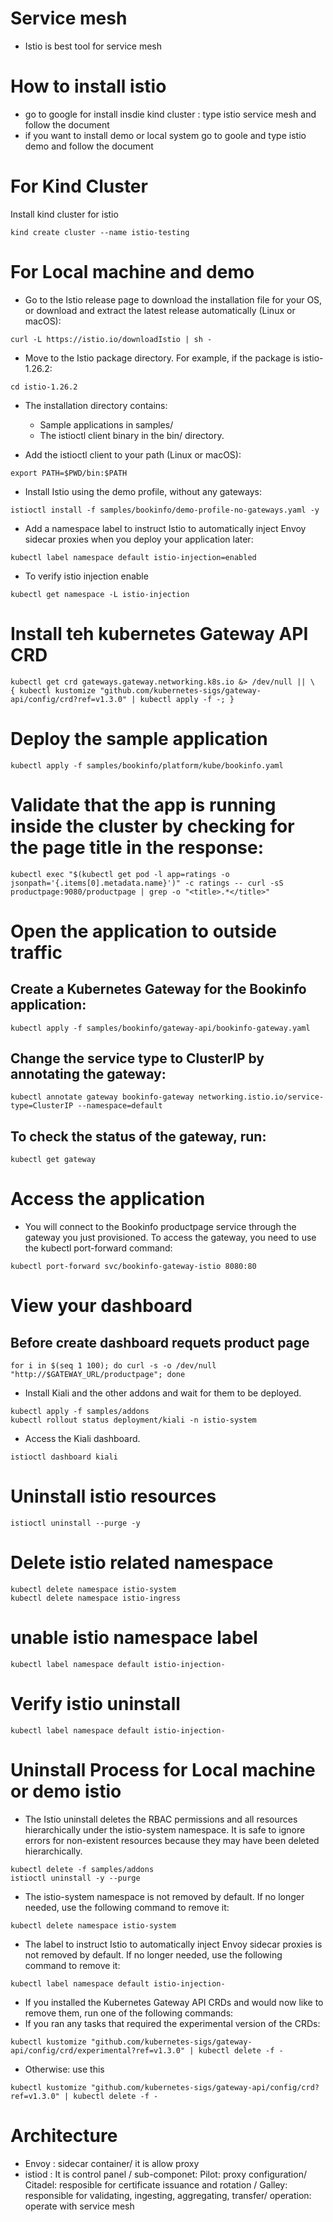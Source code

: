 # Service mesh 
- Istio is best tool for service mesh 



# How to install istio
- go to google for install insdie kind cluster : type istio service mesh and follow the document 
- if you want to install demo or local system go to goole and type istio demo and follow the document 


# For Kind Cluster 
Install kind cluster for istio
```
kind create cluster --name istio-testing
```



# For Local machine and demo 
- Go to the Istio release page to download the installation file for your OS, or download and extract the latest release automatically (Linux or macOS):
```
curl -L https://istio.io/downloadIstio | sh -
```
- Move to the Istio package directory. For example, if the package is istio-1.26.2:
```
cd istio-1.26.2
```
- The installation directory contains:
    * Sample applications in samples/
    * The istioctl client binary in the bin/ directory.

- Add the istioctl client to your path (Linux or macOS):
```
export PATH=$PWD/bin:$PATH
```
- Install Istio using the demo profile, without any gateways:
```
istioctl install -f samples/bookinfo/demo-profile-no-gateways.yaml -y
```
- Add a namespace label to instruct Istio to automatically inject Envoy sidecar proxies when you deploy your application later:
```
kubectl label namespace default istio-injection=enabled
```
- To verify istio injection enable 
```
kubectl get namespace -L istio-injection
```
# Install teh kubernetes Gateway API CRD
```
kubectl get crd gateways.gateway.networking.k8s.io &> /dev/null || \
{ kubectl kustomize "github.com/kubernetes-sigs/gateway-api/config/crd?ref=v1.3.0" | kubectl apply -f -; }
```

# Deploy the sample application 
```
kubectl apply -f samples/bookinfo/platform/kube/bookinfo.yaml
```
# Validate that the app is running inside the cluster by checking for the page title in the response:
```
kubectl exec "$(kubectl get pod -l app=ratings -o jsonpath='{.items[0].metadata.name}')" -c ratings -- curl -sS productpage:9080/productpage | grep -o "<title>.*</title>"
```

# Open the application to outside traffic
## Create a Kubernetes Gateway for the Bookinfo application:
```
kubectl apply -f samples/bookinfo/gateway-api/bookinfo-gateway.yaml
```
## Change the service type to ClusterIP by annotating the gateway:
```
kubectl annotate gateway bookinfo-gateway networking.istio.io/service-type=ClusterIP --namespace=default
```
## To check the status of the gateway, run:
```
kubectl get gateway
```

# Access the application
- You will connect to the Bookinfo productpage service through the gateway you just provisioned. To access the gateway, you need to use the kubectl port-forward command:
```
kubectl port-forward svc/bookinfo-gateway-istio 8080:80
```
# View your dashboard 
## Before create dashboard requets product page 
```
for i in $(seq 1 100); do curl -s -o /dev/null "http://$GATEWAY_URL/productpage"; done
```
- Install Kiali and the other addons and wait for them to be deployed.
```
kubectl apply -f samples/addons
kubectl rollout status deployment/kiali -n istio-system
```
- Access the Kiali dashboard.
```
istioctl dashboard kiali
```

# Uninstall istio resources
```
istioctl uninstall --purge -y
```
# Delete istio related namespace
```
kubectl delete namespace istio-system
kubectl delete namespace istio-ingress
```
# unable istio namespace label 
```
kubectl label namespace default istio-injection-
```
# Verify istio uninstall
```
kubectl label namespace default istio-injection-
```

# Uninstall Process for Local machine or demo istio 
- The Istio uninstall deletes the RBAC permissions and all resources hierarchically under the istio-system namespace. It is safe to ignore errors for non-existent resources because they may have been deleted hierarchically.
```
kubectl delete -f samples/addons
istioctl uninstall -y --purge
```
- The istio-system namespace is not removed by default. If no longer needed, use the following command to remove it:
```
kubectl delete namespace istio-system
```
- The label to instruct Istio to automatically inject Envoy sidecar proxies is not removed by default. If no longer needed, use the following command to remove it:
```
kubectl label namespace default istio-injection-
```
- If you installed the Kubernetes Gateway API CRDs and would now like to remove them, run one of the following commands:
- If you ran any tasks that required the experimental version of the CRDs:
```
kubectl kustomize "github.com/kubernetes-sigs/gateway-api/config/crd/experimental?ref=v1.3.0" | kubectl delete -f -
```
- Otherwise: use this 
```
kubectl kustomize "github.com/kubernetes-sigs/gateway-api/config/crd?ref=v1.3.0" | kubectl delete -f -
```



# Architecture 
- Envoy : sidecar container/ it is allow proxy 
- istiod : It is control panel / sub-componet: Pilot: proxy configuration/ Citadel: resposible for certificate issuance and rotation / Galley: responsible for validating, ingesting, aggregating, transfer/ operation: operate with service mesh 


